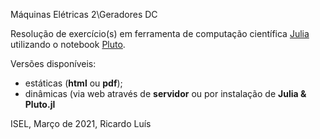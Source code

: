Máquinas Elétricas 2\Geradores DC

Resolução de exercício(s) em ferramenta de computação científica [Julia](https://julialang.org/) utilizando o notebook [Pluto](https://github.com/fonsp/Pluto.jl).

Versões disponíveis:
 - estáticas (**html** ou **pdf**);
 - dinâmicas (via web através de **servidor** ou por instalação de **Julia & Pluto.jl** 






ISEL, Março de 2021, Ricardo Luís
